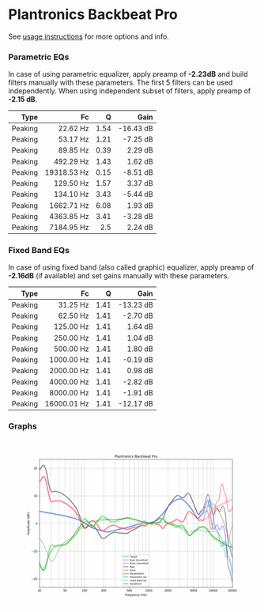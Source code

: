 # Plantronics Backbeat Pro
See [usage instructions](https://github.com/jaakkopasanen/AutoEq#usage) for more options and info.

### Parametric EQs
In case of using parametric equalizer, apply preamp of **-2.23dB** and build filters manually
with these parameters. The first 5 filters can be used independently.
When using independent subset of filters, apply preamp of **-2.15 dB**.

| Type    | Fc          |    Q | Gain      |
|--------:|------------:|-----:|----------:|
| Peaking | 22.62 Hz    | 1.54 | -16.43 dB |
| Peaking | 53.17 Hz    | 1.21 | -7.25 dB  |
| Peaking | 89.85 Hz    | 0.39 | 2.29 dB   |
| Peaking | 492.29 Hz   | 1.43 | 1.62 dB   |
| Peaking | 19318.53 Hz | 0.15 | -8.51 dB  |
| Peaking | 129.50 Hz   | 1.57 | 3.37 dB   |
| Peaking | 134.10 Hz   | 3.43 | -5.44 dB  |
| Peaking | 1662.71 Hz  | 6.08 | 1.93 dB   |
| Peaking | 4363.85 Hz  | 3.41 | -3.28 dB  |
| Peaking | 7184.95 Hz  | 2.5  | 2.24 dB   |

### Fixed Band EQs
In case of using fixed band (also called graphic) equalizer, apply preamp of **-2.16dB**
(if available) and set gains manually with these parameters.

| Type    | Fc          |    Q | Gain      |
|--------:|------------:|-----:|----------:|
| Peaking | 31.25 Hz    | 1.41 | -13.23 dB |
| Peaking | 62.50 Hz    | 1.41 | -2.70 dB  |
| Peaking | 125.00 Hz   | 1.41 | 1.64 dB   |
| Peaking | 250.00 Hz   | 1.41 | 1.04 dB   |
| Peaking | 500.00 Hz   | 1.41 | 1.80 dB   |
| Peaking | 1000.00 Hz  | 1.41 | -0.19 dB  |
| Peaking | 2000.00 Hz  | 1.41 | 0.98 dB   |
| Peaking | 4000.00 Hz  | 1.41 | -2.82 dB  |
| Peaking | 8000.00 Hz  | 1.41 | -1.91 dB  |
| Peaking | 16000.01 Hz | 1.41 | -12.17 dB |

### Graphs
![](./Plantronics%20Backbeat%20Pro.png)